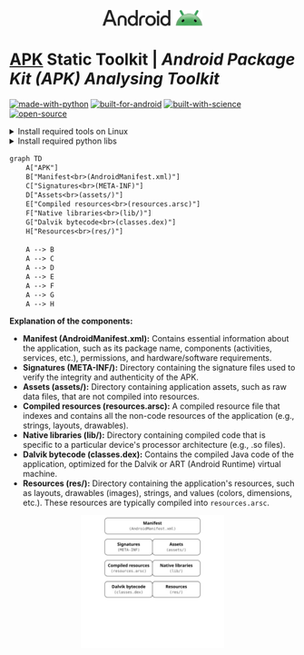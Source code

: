 <p align="center">
  <img width="35%" src="https://github.com/cybersecurity-dev/cybersecurity-dev/blob/main/assets/Android.svg" />
</p>

# **[APK](https://youtube.com/playlist?list=PL9V4Zu3RroiVIEtSO4i4VLlfMJqppvxvh&si=MTyY7rk1Bu5R0ncD) Static Toolkit** | _Android Package Kit (APK) Analysing Toolkit_

[![made-with-python](http://forthebadge.com/images/badges/made-with-python.svg)](https://www.python.org/)
[![built-for-android](https://forthebadge.com/images/badges/built-for-android.svg)](https://www.android.com/)
[![built-with-science](https://forthebadge.com/images/badges/built-with-science.svg)](https://cyberthreatdefence.com/)
[![open-source](https://forthebadge.com/images/badges/open-source.svg)](https://cyberthreatdefence.com/)


<details>
 
 <summary>Install required tools on Linux</summary>
 
 ### For Ubuntu 18.04, 20.04, 22.04
 
 ```bash
 sudo apt-get update
 ```
 </details>
 
 
 <details>
 
 <summary>Install required python libs</summary>
 
 ### pip install
 ```bash
 pip install -r requirements.txt
 python3 setup.py install
 ```
 
 ### conda install
 ```bash
 conda config --add channels conda-forge
 conda install --file requirements_conda.txt
 python3 setup.py install
 ```
 
 </details>

 

```mermaid
graph TD
    A["APK"]
    B["Manifest<br>(AndroidManifest.xml)"]
    C["Signatures<br>(META-INF)"]
    D["Assets<br>(assets/)"]
    E["Compiled resources<br>(resources.arsc)"]
    F["Native libraries<br>(lib/)"]
    G["Dalvik bytecode<br>(classes.dex)"]
    H["Resources<br>(res/)"]
    
    A --> B
    A --> C
    A --> D
    A --> E
    A --> F
    A --> G
    A --> H
```
**Explanation of the components:**

* **Manifest (AndroidManifest.xml):** Contains essential information about the application, such as its package name, components (activities, services, etc.), permissions, and hardware/software requirements.
* **Signatures (META-INF/):** Directory containing the signature files used to verify the integrity and authenticity of the APK.
* **Assets (assets/):** Directory containing application assets, such as raw data files, that are not compiled into resources.
* **Compiled resources (resources.arsc):** A compiled resource file that indexes and contains all the non-code resources of the application (e.g., strings, layouts, drawables).
* **Native libraries (lib/):** Directory containing compiled code that is specific to a particular device's processor architecture (e.g., .so files).
* **Dalvik bytecode (classes.dex):** Contains the compiled Java code of the application, optimized for the Dalvik or ART (Android Runtime) virtual machine.
* **Resources (res/):** Directory containing the application's resources, such as layouts, drawables (images), strings, and values (colors, dimensions, etc.). These resources are typically compiled into `resources.arsc`.
<p align="center" href="https://www.android.com/"> 
<a href="https://www.android.com/"><picture><img width="50%" height="auto" src="./assets/apk.svg" height="175px" alt="APK"/></picture></a>
</p>
